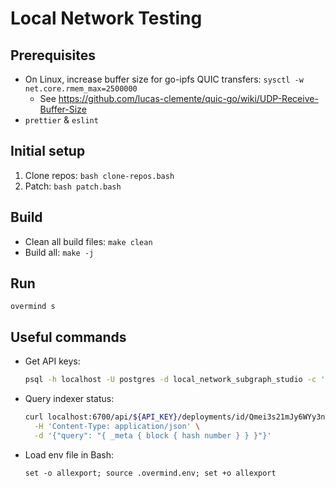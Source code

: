 # Local Network Testing

## Prerequisites

- On Linux, increase buffer size for go-ipfs QUIC transfers: `sysctl -w net.core.rmem_max=2500000`
  - See https://github.com/lucas-clemente/quic-go/wiki/UDP-Receive-Buffer-Size
- `prettier` & `eslint`

## Initial setup

1. Clone repos: `bash clone-repos.bash`
2. Patch: `bash patch.bash`

## Build

- Clean all build files: `make clean`
- Build all: `make -j`

## Run

`overmind s`

## Useful commands

- Get API keys:
  ```bash
  psql -h localhost -U postgres -d local_network_subgraph_studio -c 'SELECT * FROM "ApiKeys";'
  ```

- Query indexer status:
  ```bash
  curl localhost:6700/api/${API_KEY}/deployments/id/Qmei3s21mJy6WYy3nTmNFgHKuXmFJCkDtvTR7CeNVPiYiR \
    -H 'Content-Type: application/json' \
    -d '{"query": "{ _meta { block { hash number } } }"}'
  ```

- Load env file in Bash:
  ```
  set -o allexport; source .overmind.env; set +o allexport
  ```
